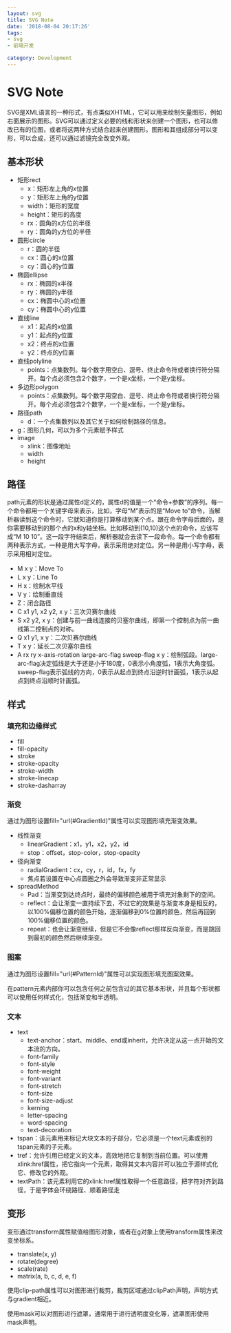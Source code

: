 ```yaml
---
layout: svg
title: SVG Note
date: '2018-08-04 20:17:26'
tags: 
- svg
- 前端开发

category: Development
---
```


# SVG Note

SVG是XML语言的一种形式，有点类似XHTML，它可以用来绘制矢量图形，例如右面展示的图形。SVG可以通过定义必要的线和形状来创建一个图形，也可以修改已有的位图，或者将这两种方式结合起来创建图形。图形和其组成部分可以变形，可以合成，还可以通过滤镜完全改变外观。

## 基本形状

- 矩形rect
    - x：矩形左上角的x位置
    - y：矩形左上角的y位置
    - width：矩形的宽度
    - height：矩形的高度
    - rx：圆角的x方位的半径
    - ry：圆角的y方位的半径
- 圆形circle
    - r：圆的半径
    - cx：圆心的x位置
    - cy：圆心的y位置
- 椭圆ellipse
    - rx：椭圆的x半径
    - ry：椭圆的y半径
    - cx：椭圆中心的x位置
    - cy：椭圆中心的y位置
- 直线line
    - x1：起点的x位置
    - y1：起点的y位置
    - x2：终点的x位置
    - y2：终点的y位置
- 直线polyline
    - points：点集数列。每个数字用空白、逗号、终止命令符或者换行符分隔开。每个点必须包含2个数字，一个是x坐标，一个是y坐标。
- 多边形polygon
    - points：点集数列。每个数字用空白、逗号、终止命令符或者换行符分隔开。每个点必须包含2个数字，一个是x坐标，一个是y坐标。
- 路径path
    - d：一个点集数列以及其它关于如何绘制路径的信息。
- g：图形几何，可以为多个元素赋予样式
- image
    - xlink：图像地址
    - width
    - height

## 路径

path元素的形状是通过属性d定义的，属性d的值是一个“命令+参数”的序列。每一个命令都用一个关键字母来表示，比如，字母“M”表示的是“Move to”命令，当解析器读到这个命令时，它就知道你是打算移动到某个点。跟在命令字母后面的，是你需要移动到的那个点的x和y轴坐标。比如移动到(10,10)这个点的命令，应该写成“M 10 10”。这一段字符结束后，解析器就会去读下一段命令。每一个命令都有两种表示方式，一种是用大写字母，表示采用绝对定位。另一种是用小写字母，表示采用相对定位。

- M x y：Move To
- L x y：Line To
- H x：绘制水平线
- V y：绘制垂直线
- Z：闭合路径
- C x1 y1, x2 y2, x y：三次贝赛尔曲线
- S x2 y2, x y：创建与前一曲线连接的贝塞尔曲线，即第一个控制点为前一曲线第二控制点的对称。
- Q x1 y1, x y：二次贝赛尔曲线
- T x y：延长二次贝塞尔曲线
- A rx ry x-axis-rotation large-arc-flag sweep-flag x y：绘制弧段。large-arc-flag决定弧线是大于还是小于180度，0表示小角度弧，1表示大角度弧。sweep-flag表示弧线的方向，0表示从起点到终点沿逆时针画弧，1表示从起点到终点沿顺时针画弧。

## 样式

### 填充和边缘样式

- fill
- fill-opacity
- stroke
- stroke-opacity
- stroke-width
- stroke-linecap
- stroke-dasharray

### 渐变

通过为图形设置fill="url(#GradientId)"属性可以实现图形填充渐变效果。

- 线性渐变
    - linearGradient：x1，y1，x2，y2，id
    - stop：offset，stop-color，stop-opacity
- 径向渐变
    - radialGradient：cx，cy，r，id，fx，fy
    - 焦点若设置在中心点圆圈之外会导致渐变非正常显示
- spreadMethod
    - Pad：当渐变到达终点时，最终的偏移颜色被用于填充对象剩下的空间。
    - reflect：会让渐变一直持续下去，不过它的效果是与渐变本身是相反的，以100%偏移位置的颜色开始，逐渐偏移到0%位置的颜色，然后再回到100%偏移位置的颜色。
    - repeat：也会让渐变继续，但是它不会像reflect那样反向渐变，而是跳回到最初的颜色然后继续渐变。

### 图案

通过为图形设置fill="url(#PatternId)"属性可以实现图形填充图案效果。

在pattern元素内部你可以包含任何之前包含过的其它基本形状，并且每个形状都可以使用任何样式化，包括渐变和半透明。

### 文本

- text
    - text-anchor：start、middle、end或inherit，允许决定从这一点开始的文本流的方向。
    - font-family
    - font-style
    - font-weight
    - font-variant
    - font-stretch
    - font-size
    - font-size-adjust
    - kerning
    - letter-spacing
    - word-spacing
    - text-decoration
- tspan：该元素用来标记大块文本的子部分，它必须是一个text元素或别的tspan元素的子元素。
- tref：允许引用已经定义的文本，高效地把它复制到当前位置。可以使用xlink:href属性，把它指向一个元素，取得其文本内容并可以独立于源样式化它、修改它的外观。
- textPath：该元素利用它的xlink:href属性取得一个任意路径，把字符对齐到路径，于是字体会环绕路径、顺着路径走

## 变形

变形通过transform属性赋值给图形对象，或者在g对象上使用transform属性来改变坐标系。

- translate(x, y)
- rotate(degree)
- scale(rate)
- matrix(a, b, c, d, e, f)

使用clip-path属性可以对图形进行裁剪，裁剪区域通过clipPath声明，声明方式与gradient相近。

使用mask可以对图形进行遮罩，通常用于进行透明度变化等，遮罩图形使用mask声明。